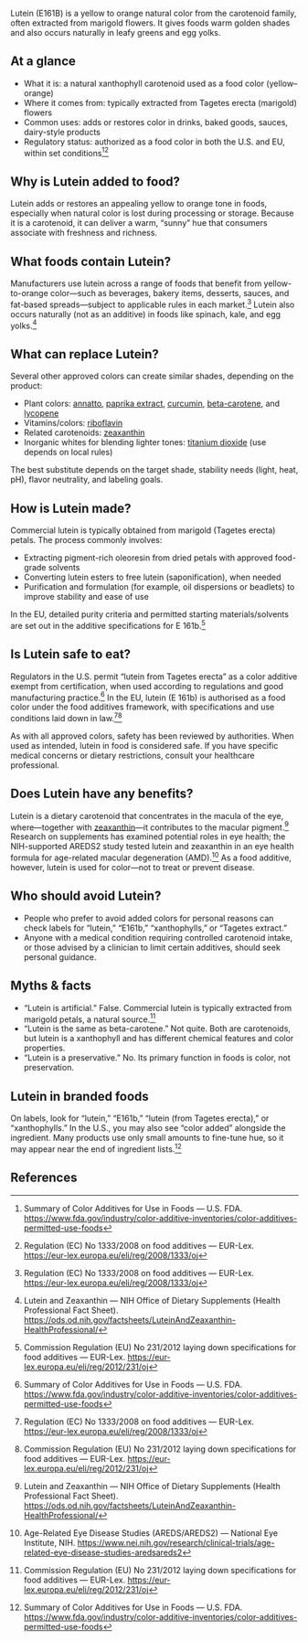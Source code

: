 Lutein (E161B) is a yellow to orange natural color from the carotenoid family, often extracted from marigold flowers. It gives foods warm golden shades and also occurs naturally in leafy greens and egg yolks.<!--more-->

## At a glance
- What it is: a natural xanthophyll carotenoid used as a food color (yellow–orange)
- Where it comes from: typically extracted from Tagetes erecta (marigold) flowers
- Common uses: adds or restores color in drinks, baked goods, sauces, dairy-style products
- Regulatory status: authorized as a food color in both the U.S. and EU, within set conditions[^1][^2]

## Why is Lutein added to food?
Lutein adds or restores an appealing yellow to orange tone in foods, especially when natural color is lost during processing or storage. Because it is a carotenoid, it can deliver a warm, “sunny” hue that consumers associate with freshness and richness.

## What foods contain Lutein?
Manufacturers use lutein across a range of foods that benefit from yellow-to-orange color—such as beverages, bakery items, desserts, sauces, and fat-based spreads—subject to applicable rules in each market.[^2] Lutein also occurs naturally (not as an additive) in foods like spinach, kale, and egg yolks.[^4]

## What can replace Lutein?
Several other approved colors can create similar shades, depending on the product:
- Plant colors: [annatto](/e160b-annatto), [paprika extract](/e160c-paprika-extract), [curcumin](/e100-curcumin), [beta-carotene](/e160a-carotene), and [lycopene](/e160d-lycopene)
- Vitamins/colors: [riboflavin](/e101-riboflavin)
- Related carotenoids: [zeaxanthin](/e161h-zeaxanthin)
- Inorganic whites for blending lighter tones: [titanium dioxide](/e171-titanium-dioxide) (use depends on local rules)

The best substitute depends on the target shade, stability needs (light, heat, pH), flavor neutrality, and labeling goals.

## How is Lutein made?
Commercial lutein is typically obtained from marigold (Tagetes erecta) petals. The process commonly involves:
- Extracting pigment-rich oleoresin from dried petals with approved food-grade solvents
- Converting lutein esters to free lutein (saponification), when needed
- Purification and formulation (for example, oil dispersions or beadlets) to improve stability and ease of use

In the EU, detailed purity criteria and permitted starting materials/solvents are set out in the additive specifications for E 161b.[^3]

## Is Lutein safe to eat?
Regulators in the U.S. permit “lutein from Tagetes erecta” as a color additive exempt from certification, when used according to regulations and good manufacturing practice.[^1] In the EU, lutein (E 161b) is authorised as a food color under the food additives framework, with specifications and use conditions laid down in law.[^2][^3]

As with all approved colors, safety has been reviewed by authorities. When used as intended, lutein in food is considered safe. If you have specific medical concerns or dietary restrictions, consult your healthcare professional.

## Does Lutein have any benefits?
Lutein is a dietary carotenoid that concentrates in the macula of the eye, where—together with [zeaxanthin](/e161h-zeaxanthin)—it contributes to the macular pigment.[^4] Research on supplements has examined potential roles in eye health; the NIH-supported AREDS2 study tested lutein and zeaxanthin in an eye health formula for age-related macular degeneration (AMD).[^5] As a food additive, however, lutein is used for color—not to treat or prevent disease.

## Who should avoid Lutein?
- People who prefer to avoid added colors for personal reasons can check labels for “lutein,” “E161b,” “xanthophylls,” or “Tagetes extract.”
- Anyone with a medical condition requiring controlled carotenoid intake, or those advised by a clinician to limit certain additives, should seek personal guidance.

## Myths & facts
- “Lutein is artificial.” False. Commercial lutein is typically extracted from marigold petals, a natural source.[^3]
- “Lutein is the same as beta-carotene.” Not quite. Both are carotenoids, but lutein is a xanthophyll and has different chemical features and color properties.
- “Lutein is a preservative.” No. Its primary function in foods is color, not preservation.

## Lutein in branded foods
On labels, look for “lutein,” “E161b,” “lutein (from Tagetes erecta),” or “xanthophylls.” In the U.S., you may also see “color added” alongside the ingredient. Many products use only small amounts to fine-tune hue, so it may appear near the end of ingredient lists.[^1]

## References
[^1]: Summary of Color Additives for Use in Foods — U.S. FDA. https://www.fda.gov/industry/color-additive-inventories/color-additives-permitted-use-foods
[^2]: Regulation (EC) No 1333/2008 on food additives — EUR-Lex. https://eur-lex.europa.eu/eli/reg/2008/1333/oj
[^3]: Commission Regulation (EU) No 231/2012 laying down specifications for food additives — EUR-Lex. https://eur-lex.europa.eu/eli/reg/2012/231/oj
[^4]: Lutein and Zeaxanthin — NIH Office of Dietary Supplements (Health Professional Fact Sheet). https://ods.od.nih.gov/factsheets/LuteinAndZeaxanthin-HealthProfessional/
[^5]: Age-Related Eye Disease Studies (AREDS/AREDS2) — National Eye Institute, NIH. https://www.nei.nih.gov/research/clinical-trials/age-related-eye-disease-studies-aredsareds2
